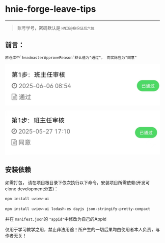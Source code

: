 # hnie-forge-leave-tips

---

> 账号学号，密码默认是 `HNIE@身份证后六位`

## 前言：

    原仓库中`headmasterApproveReason`默认值为"通过"， 而实际应为"同意"

![1749276587063](image/readme/1749276587063.png)

![1749276622959](image/readme/1749276622959.png)

## 安装依赖

如需打包， 请在项目根目录下依次执行以下命令，安装项目所需依赖(开发可clone development分支)：

```bash
npm install uview-ui

npm install uview-ui lodash-es dayjs json-stringify-pretty-compact
```

并在 `manifest.json`的 `"appid"`中修改为自己的Appid

仅用于学习教学之用，禁止非法用途！所产生的一切后果均由使用者本人负责，与作者无关！
